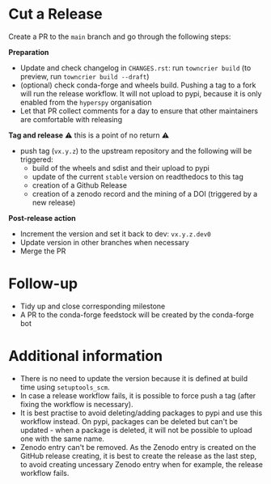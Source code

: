 
Cut a Release
=============

Create a PR to the `main` branch and go through the following steps:

**Preparation**
- Update and check changelog in `CHANGES.rst`: run `towncrier build` (to preview, run `towncrier build --draft`)
- (optional) check conda-forge and wheels build. Pushing a tag to a fork will run the release workflow. It will not upload to pypi, because it is only enabled from the `hyperspy` organisation
- Let that PR collect comments for a day to ensure that other maintainers are comfortable with releasing

**Tag and release**
:warning: this is a point of no return :warning:
- push tag (`vx.y.z`) to the upstream repository and the following will be triggered:
  - build of the wheels and sdist and their upload to pypi
  - update of the current `stable` version on readthedocs to this tag
  - creation of a Github Release
  - creation of a zenodo record and the mining of a DOI (triggered by a new release)

**Post-release action**
- Increment the version and set it back to dev: `vx.y.z.dev0`
- Update version in other branches when necessary
- Merge the PR

Follow-up
=========

- Tidy up and close corresponding milestone
- A PR to the conda-forge feedstock will be created by the conda-forge bot

Additional information
======================
- There is no need to update the version because it is defined at build time using `setuptools_scm`.
- In case a release workflow fails, it is possible to force push a tag (after fixing the workflow is necessary).
- It is best practise to avoid deleting/adding packages to pypi and use this workflow instead. On pypi, packages can be deleted but can't be updated - when a package is deleted, it will not be possible to upload one with the same name.
- Zenodo entry can't be removed. As the Zenodo entry is created on the GitHub release creating, it is best to create the release as the last step, to avoid creating uncessary Zenodo entry when for example, the release workflow fails.
